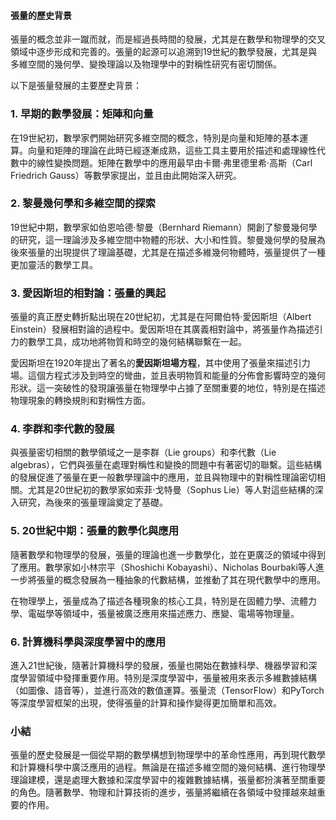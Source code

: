 #### 張量的歷史背景

張量的概念並非一蹴而就，而是經過長時間的發展，尤其是在數學和物理學的交叉領域中逐步形成和完善的。張量的起源可以追溯到19世紀的數學發展，尤其是與多維空間的幾何學、變換理論以及物理學中的對稱性研究有密切關係。

以下是張量發展的主要歷史背景：

### 1. **早期的數學發展：矩陣和向量**
在19世紀初，數學家們開始研究多維空間的概念，特別是向量和矩陣的基本運算。向量和矩陣的理論在此時已經逐漸成熟，這些工具主要用於描述和處理線性代數中的線性變換問題。矩陣在數學中的應用最早由卡爾·弗里德里希·高斯（Carl Friedrich Gauss）等數學家提出，並且由此開始深入研究。

### 2. **黎曼幾何學和多維空間的探索**
19世紀中期，數學家如伯恩哈德·黎曼（Bernhard Riemann）開創了黎曼幾何學的研究，這一理論涉及多維空間中物體的形狀、大小和性質。黎曼幾何學的發展為後來張量的出現提供了理論基礎，尤其是在描述多維幾何物體時，張量提供了一種更加靈活的數學工具。

### 3. **愛因斯坦的相對論：張量的興起**
張量的真正歷史轉折點出現在20世紀初，尤其是在阿爾伯特·愛因斯坦（Albert Einstein）發展相對論的過程中。愛因斯坦在其廣義相對論中，將張量作為描述引力的數學工具，成功地將物質和時空的幾何結構聯繫在一起。

愛因斯坦在1920年提出了著名的**愛因斯坦場方程**，其中使用了張量來描述引力場。這個方程式涉及到時空的彎曲，並且表明物質和能量的分佈會影響時空的幾何形狀。這一突破性的發現讓張量在物理學中占據了至關重要的地位，特別是在描述物理現象的轉換規則和對稱性方面。

### 4. **李群和李代數的發展**
與張量密切相關的數學領域之一是李群（Lie groups）和李代數（Lie algebras），它們與張量在處理對稱性和變換的問題中有著密切的聯繫。這些結構的發展促進了張量在更一般數學理論中的應用，並且與物理中的對稱性理論密切相關。尤其是20世紀初的數學家如索菲·戈特曼（Sophus Lie）等人對這些結構的深入研究，為後來的張量理論奠定了基礎。

### 5. **20世紀中期：張量的數學化與應用**
隨著數學和物理學的發展，張量的理論也進一步數學化，並在更廣泛的領域中得到了應用。數學家如小林宗平（Shoshichi Kobayashi）、Nicholas Bourbaki等人進一步將張量的概念發展為一種抽象的代數結構，並推動了其在現代數學中的應用。

在物理學上，張量成為了描述各種現象的核心工具，特別是在固體力學、流體力學、電磁學等領域中，張量被廣泛應用來描述應力、應變、電場等物理量。

### 6. **計算機科學與深度學習中的應用**
進入21世紀後，隨著計算機科學的發展，張量也開始在數據科學、機器學習和深度學習領域中發揮重要作用。特別是深度學習中，張量被用來表示多維數據結構（如圖像、語音等），並進行高效的數值運算。張量流（TensorFlow）和PyTorch等深度學習框架的出現，使得張量的計算和操作變得更加簡單和高效。

### 小結
張量的歷史發展是一個從早期的數學構想到物理學中的革命性應用，再到現代數學和計算機科學中廣泛應用的過程。無論是在描述多維空間的幾何結構、進行物理學理論建模，還是處理大數據和深度學習中的複雜數據結構，張量都扮演著至關重要的角色。隨著數學、物理和計算技術的進步，張量將繼續在各領域中發揮越來越重要的作用。
